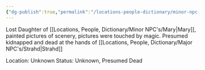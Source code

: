 ```yaml
---
{"dg-publish":true,"permalink":"/locations-people-dictionary/minor-npc-s/gertruda/","tags":["NPC"]}
---
```


Lost Daughter of [[Locations, People, Dictionary/Minor NPC's/Mary\|Mary]], painted pictures of scenery, pictures were touched by magic.
Presumed kidnapped and dead at the hands of [[Locations, People, Dictionary/Major NPC's/Strahd\|Strahd]]

Location: Unknown
Status: Unknown, Presumed Dead
